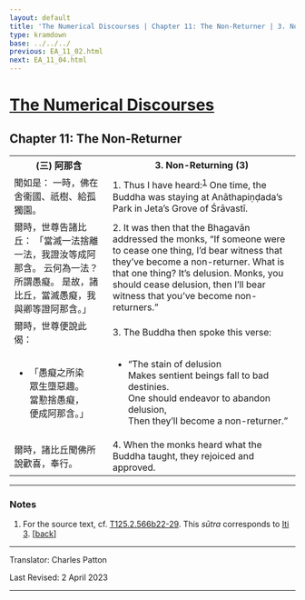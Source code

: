 ```yaml
---
layout: default
title: 'The Numerical Discourses | Chapter 11: The Non-Returner | 3. Non-Returning (3)'
type: kramdown
base: ../../../
previous: EA_11_02.html
next: EA_11_04.html
---
```


<h1><a href='../index.html'>The Numerical Discourses</a></h1>
<h2>Chapter 11: The Non-Returner</h2>

<table class="trans">
  <th class='ch'>(三) 阿那含</th>
  <th class='en'>3. Non-Returning (3)</th>
  <tr>
    <td class='ch' title='T125.2.566b22'>聞如是： 一時，佛在舍衞國、祇樹、給孤獨園。</td>
    <td id='p1'>1. Thus I have heard:<sup id="ref1"><a href="#n1">1</a></sup> One time, the Buddha was staying at Anāthapiṇḍada’s Park in Jeta’s Grove of Śrāvastī.</td>
  </tr>
  <tr>
    <td class='ch' title='T125.2.566b23'>爾時，世尊告諸比丘： 「當滅一法捨離一法，我證汝等成阿那含。 云何為一法？ 所謂愚癡。 是故，諸比丘，當滅愚癡，我與卿等證阿那含。」</td>
    <td id='p2'>2. It was then that the Bhagavān addressed the monks, “If someone were to cease one thing, I’d bear witness that they’ve become a non-returner. What is that one thing? It’s delusion. Monks, you should cease delusion, then I’ll bear witness that you’ve become non-returners.”</td>
  </tr>
  <tr>
    <td class='ch' title='T125.2.566b26'>爾時，世尊便說此偈：</td>
    <td id='p3'>3. The Buddha then spoke this verse:</td>
  </tr>
<tr>
  <td title='T125.2.566b27'><ul class='verse'>
    <li class='ch'>「愚癡之所染<br/>
    眾生墮惡趣。<br/>
    當懃捨愚癡，<br/>
    便成阿那含。」</li>
  </ul></td>
  <td><ul class='verse'>
    <li>“The stain of delusion<br/>
    Makes sentient beings fall to bad destinies.<br/>
    One should endeavor to abandon delusion,<br/>
    Then they’ll become a non-returner.”</li>
  </ul></td>
</tr>
  <tr>
    <td class='ch' title='T125.2.566b29'>爾時，諸比丘聞佛所說歡喜，奉行。</td>
    <td id='p4'>4. When the monks heard what the Buddha taught, they rejoiced and approved.</td>
  </tr>
</table>

<hr/>

<h3 id="notes">Notes</h3>

<ol class="notes-list">
<li id="n1"><p>For the source text, cf. <a href="https://cbetaonline.dila.edu.tw/zh/T02n0125_p0566b22" target="_blank">T125.2.566b22-29</a>. This <em>sūtra</em> corresponds to <a href="https://suttacentral.net/iti3" target="_blank">Iti 3</a>. [<a href="#ref1">back</a>]</p></li>
</ol>
<hr/>

<p class="translator">Translator: Charles Patton</p>
<p class='revised'>Last Revised: 2 April 2023</p>

<hr/>